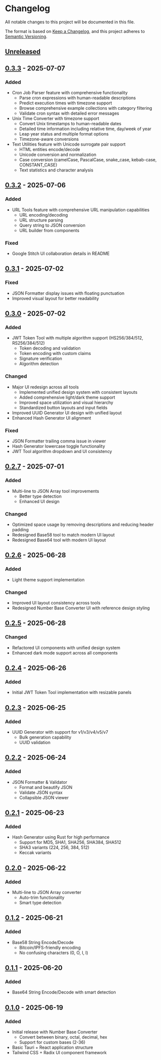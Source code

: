 # Changelog

All notable changes to this project will be documented in this file.

The format is based on [Keep a Changelog](https://keepachangelog.com/en/1.1.0/),
and this project adheres to [Semantic Versioning](https://semver.org/spec/v2.0.0.html).

## [Unreleased]

## [0.3.3] - 2025-07-07

### Added
- Cron Job Parser feature with comprehensive functionality
  - Parse cron expressions with human-readable descriptions
  - Predict execution times with timezone support
  - Browse comprehensive example collections with category filtering
  - Validate cron syntax with detailed error messages
- Unix Time Converter with timezone support
  - Convert Unix timestamps to human-readable dates
  - Detailed time information including relative time, day/week of year
  - Leap year status and multiple format options
  - Timezone-aware conversions
- Text Utilities feature with Unicode surrogate pair support
  - HTML entities encode/decode
  - Unicode conversion and normalization
  - Case conversion (camelCase, PascalCase, snake_case, kebab-case, CONSTANT_CASE)
  - Text statistics and character analysis

## [0.3.2] - 2025-07-06

### Added
- URL Tools feature with comprehensive URL manipulation capabilities
  - URL encoding/decoding
  - URL structure parsing
  - Query string to JSON conversion
  - URL builder from components

### Fixed
- Google Stitch UI collaboration details in README

## [0.3.1] - 2025-07-02

### Fixed
- JSON Formatter display issues with floating punctuation
- Improved visual layout for better readability

## [0.3.0] - 2025-07-02

### Added
- JWT Token Tool with multiple algorithm support (HS256/384/512, RS256/384/512)
  - Token decoding and validation
  - Token encoding with custom claims
  - Signature verification
  - Algorithm detection

### Changed
- Major UI redesign across all tools
  - Implemented unified design system with consistent layouts
  - Added comprehensive light/dark theme support
  - Improved space utilization and visual hierarchy
  - Standardized button layouts and input fields
- Improved UUID Generator UI design with unified layout
- Enhanced Hash Generator UI alignment

### Fixed
- JSON Formatter trailing comma issue in viewer
- Hash Generator lowercase toggle functionality
- JWT Tool algorithm dropdown and UI consistency

## [0.2.7] - 2025-07-01

### Added
- Multi-line to JSON Array tool improvements
  - Better type detection
  - Enhanced UI design

### Changed
- Optimized space usage by removing descriptions and reducing header padding
- Redesigned Base58 tool to match modern UI layout
- Redesigned Base64 tool with modern UI layout

## [0.2.6] - 2025-06-28

### Added
- Light theme support implementation

### Changed
- Improved UI layout consistency across tools
- Redesigned Number Base Converter UI with reference design styling

## [0.2.5] - 2025-06-28

### Changed
- Refactored UI components with unified design system
- Enhanced dark mode support across all components

## [0.2.4] - 2025-06-26

### Added
- Initial JWT Token Tool implementation with resizable panels

## [0.2.3] - 2025-06-25

### Added
- UUID Generator with support for v1/v3/v4/v5/v7
  - Bulk generation capability
  - UUID validation

## [0.2.2] - 2025-06-24

### Added
- JSON Formatter & Validator
  - Format and beautify JSON
  - Validate JSON syntax
  - Collapsible JSON viewer

## [0.2.1] - 2025-06-23

### Added
- Hash Generator using Rust for high performance
  - Support for MD5, SHA1, SHA256, SHA384, SHA512
  - SHA3 variants (224, 256, 384, 512)
  - Keccak variants

## [0.2.0] - 2025-06-22

### Added
- Multi-line to JSON Array converter
  - Auto-trim functionality
  - Smart type detection

## [0.1.2] - 2025-06-21

### Added
- Base58 String Encode/Decode
  - Bitcoin/IPFS-friendly encoding
  - No confusing characters (0, O, I, l)

## [0.1.1] - 2025-06-20

### Added
- Base64 String Encode/Decode with smart detection

## [0.1.0] - 2025-06-19

### Added
- Initial release with Number Base Converter
  - Convert between binary, octal, decimal, hex
  - Support for custom bases (2-36)
- Basic Tauri + React application structure
- Tailwind CSS + Radix UI component framework

[Unreleased]: https://github.com/jiayun/DevWorkbench/compare/v0.3.3...HEAD
[0.3.3]: https://github.com/jiayun/DevWorkbench/compare/v0.3.2...v0.3.3
[0.3.2]: https://github.com/jiayun/DevWorkbench/compare/v0.3.1...v0.3.2
[0.3.1]: https://github.com/jiayun/DevWorkbench/compare/v0.3.0...v0.3.1
[0.3.0]: https://github.com/jiayun/DevWorkbench/compare/v0.2.7...v0.3.0
[0.2.7]: https://github.com/jiayun/DevWorkbench/compare/v0.2.6...v0.2.7
[0.2.6]: https://github.com/jiayun/DevWorkbench/compare/v0.2.5...v0.2.6
[0.2.5]: https://github.com/jiayun/DevWorkbench/compare/v0.2.4...v0.2.5
[0.2.4]: https://github.com/jiayun/DevWorkbench/compare/v0.2.3...v0.2.4
[0.2.3]: https://github.com/jiayun/DevWorkbench/compare/v0.2.2...v0.2.3
[0.2.2]: https://github.com/jiayun/DevWorkbench/compare/v0.2.1...v0.2.2
[0.2.1]: https://github.com/jiayun/DevWorkbench/compare/v0.2.0...v0.2.1
[0.2.0]: https://github.com/jiayun/DevWorkbench/compare/v0.1.2...v0.2.0
[0.1.2]: https://github.com/jiayun/DevWorkbench/compare/v0.1.1...v0.1.2
[0.1.1]: https://github.com/jiayun/DevWorkbench/compare/v0.1.0...v0.1.1
[0.1.0]: https://github.com/jiayun/DevWorkbench/releases/tag/v0.1.0
